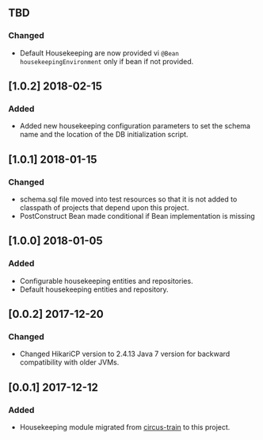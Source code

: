 ## TBD
### Changed
* Default Housekeeping are now provided vi `@Bean` `housekeepingEnvironment` only if bean if not provided.

## [1.0.2] 2018-02-15
### Added
* Added new housekeeping configuration parameters to set the schema name and the location of the DB initialization script.

## [1.0.1] 2018-01-15
### Changed
* schema.sql file moved into test resources so that it is not added to classpath of projects that depend upon this project.
* PostConstruct Bean made conditional if Bean implementation is missing

## [1.0.0] 2018-01-05
### Added
* Configurable housekeeping entities and repositories.
* Default housekeeping entities and repository.

## [0.0.2] 2017-12-20
### Changed
* Changed HikariCP version to 2.4.13 Java 7 version for backward compatibility with older JVMs.

## [0.0.1] 2017-12-12
### Added
* Housekeeping module migrated from [circus-train](https://github.com/HotelsDotCom/circus-train) to this project.
